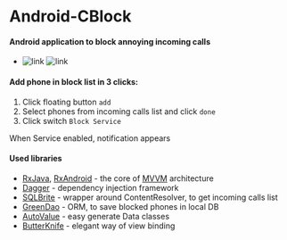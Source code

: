 # Android-CBlock
#### Android application to block annoying incoming calls

  * ![link](../../../img/blob/master/cblock/main_screen.png) ![link](../../../img/blob/master/cblock/add_phone.png)

#### Add phone in block list in 3 clicks:

1. Click floating button `add`
2. Select phones from incoming calls list and click `done`
3. Click switch `Block Service`

When Service enabled, notification appears

#### Used libraries
 * [RxJava](https://github.com/ReactiveX/RxJava), [RxAndroid](https://github.com/ReactiveX/RxAndroid) - the core of [MVVM](https://en.wikipedia.org/wiki/Model%E2%80%93view%E2%80%93viewmodel) architecture
 * [Dagger](https://google.github.io/dagger/) - dependency injection framework
 * [SQLBrite](https://github.com/square/sqlbrite) - wrapper around ContentResolver, to get incoming calls list
 * [GreenDao](http://greenrobot.org/greendao/) - ORM, to save blocked phones in local DB
 * [AutoValue](https://github.com/google/auto/tree/master/value) - easy generate Data classes
 * [ButterKnife](http://jakewharton.github.io/butterknife/) - elegant way of view binding
